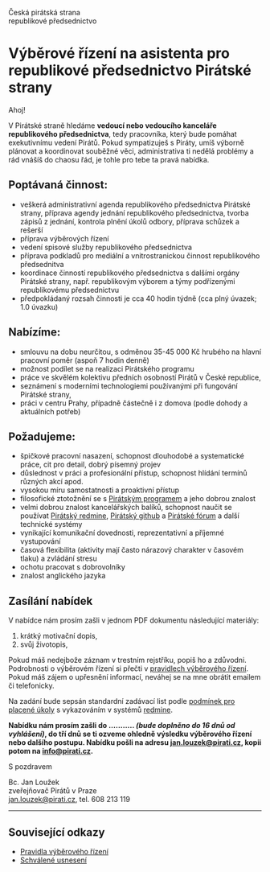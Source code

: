 Česká pirátská strana  
republikové předsednictvo

Výběrové řízení na asistenta pro republikové předsednictvo Pirátské strany
========================

Ahoj!

V Pirátské straně hledáme **vedoucí nebo vedoucího kanceláře republikového předsednictva**, tedy pracovníka, který bude pomáhat exekutivnímu vedení Pirátů. Pokud sympatizuješ s Piráty, umíš výborně plánovat a koordinovat souběžné věci, administrativa ti nedělá problémy a rád vnášíš do chaosu řád, je tohle pro tebe ta pravá nabídka. 

## Poptávaná činnost:

* veškerá administrativní agenda republikového předsednictva Pirátské strany, příprava agendy jednání republikového předsednictva, tvorba zápisů z jednání, kontrola plnění úkolů odbory, příprava schůzek a rešerší
* příprava výběrových řízení
* vedení spisové služby republikového předsednictva
* příprava podkladů pro mediální a vnitrostranickou činnost republikového předsednitva
* koordinace činností republikového předsednictva s dalšími orgány Pirátské strany, např. republikovým výborem a týmy podřízenými republikovému předsednictvu
* předpokládaný rozsah činnosti je cca 40 hodin týdně (cca plný úvazek; 1.0 úvazku)

## Nabízíme:

* smlouvu na dobu neurčitou, s odměnou 35-45 000 Kč hrubého na hlavní pracovní poměr (aspoň 7 hodin denně)
* možnost podílet se na realizaci Pirátského programu
* práce ve skvělém kolektivu předních osobností Pirátů v České republice,
* seznámení s moderními technologiemi používanými při fungování Pirátské strany,
* práci v centru Prahy, případně částečně i z domova (podle dohody a aktuálních potřeb)

## Požadujeme:

* špičkové pracovní nasazení, schopnost dlouhodobé a systematické práce, cit pro detail, dobrý písemný projev
* důslednost v práci a profesionální přístup, schopnost hlídání termínů různých akcí apod.
* vysokou míru samostatnosti a proaktivní přístup
* filosofické ztotožnění se s [Pirátským programem][program] a jeho dobrou znalost
* velmi dobrou znalost kancelářských balíků, schopnost naučit se používat [Pirátský redmine][redmine], [Pirátský github][github] a [Pirátské fórum][forum] a další technické systémy
* vynikající komunikační dovednosti, reprezentativní a příjemné vystupování
* časová flexibilita (aktivity mají často nárazový charakter v časovém tlaku) a zvládání stresu
* ochotu pracovat s dobrovolníky
* znalost anglického jazyka

[program]: https://www.pirati.cz/program/start
[forum]: https://forum.pirati.cz
[redmine]: https://redmine.pirati.cz/
[github]: https://github.com/pirati-cz

## Zasílání nabídek

V nabídce nám prosím zašli v jednom PDF dokumentu následující materiály: 

1. krátký motivační dopis,
2. svůj životopis,

Pokud máš nedejbože záznam v trestním rejstříku, popiš ho a zdůvodni. Podrobnosti o výběrovém řízení si přečti v [pravidlech výběrového řízení](pravidla.md). Pokud máš zájem o upřesnění informací, neváhej se na mne obrátit emailem či telefonicky.

Na zadání bude sepsán standardní zadávací list podle [podmínek pro placené úkoly](https://github.com/pirati-cz/sablony/blob/4b07ba675434ee634c527909d537122264cc712e/ukoly/podminky/podminky.md) s vykazováním v systémů [redmine][redmine].

**Nabídku nám prosím zašli do ........... *(bude doplněno do 16 dnů od vyhlášení)*, do tří dnů se ti ozveme ohledně výsledku výběrového řízení nebo dalšího postupu. Nabídku pošli na adresu <jan.louzek@pirati.cz>, kopii potom na <info@pirati.cz>.**

S pozdravem 

Bc. Jan Loužek  
zveřejňovač Pirátů v Praze  
<jan.louzek@pirati.cz>, tel. 608 213 119

----

## Související odkazy

* [Pravidla výběrového řízení](pravidla.md)
* [Schválené usnesení](usneseni.md) 
